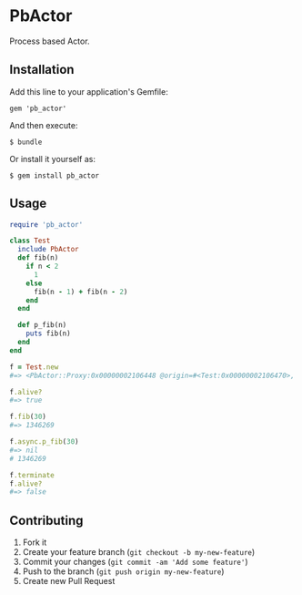 # PbActor

Process based Actor.

## Installation

Add this line to your application's Gemfile:

    gem 'pb_actor'

And then execute:

    $ bundle

Or install it yourself as:

    $ gem install pb_actor

## Usage

```ruby
require 'pb_actor'

class Test
  include PbActor
  def fib(n)
    if n < 2
      1
    else
      fib(n - 1) + fib(n - 2)
    end
  end

  def p_fib(n)
    puts fib(n)
  end
end

f = Test.new
#=> <PbActor::Proxy:0x00000002106448 @origin=#<Test:0x00000002106470>, @pid=23487, @rd=#<IO:fd 7>, @wr=#<IO:fd 10>>

f.alive?
#=> true

f.fib(30)
#=> 1346269

f.async.p_fib(30)
#=> nil
# 1346269

f.terminate
f.alive?
#=> false
```

## Contributing

1. Fork it
2. Create your feature branch (`git checkout -b my-new-feature`)
3. Commit your changes (`git commit -am 'Add some feature'`)
4. Push to the branch (`git push origin my-new-feature`)
5. Create new Pull Request
